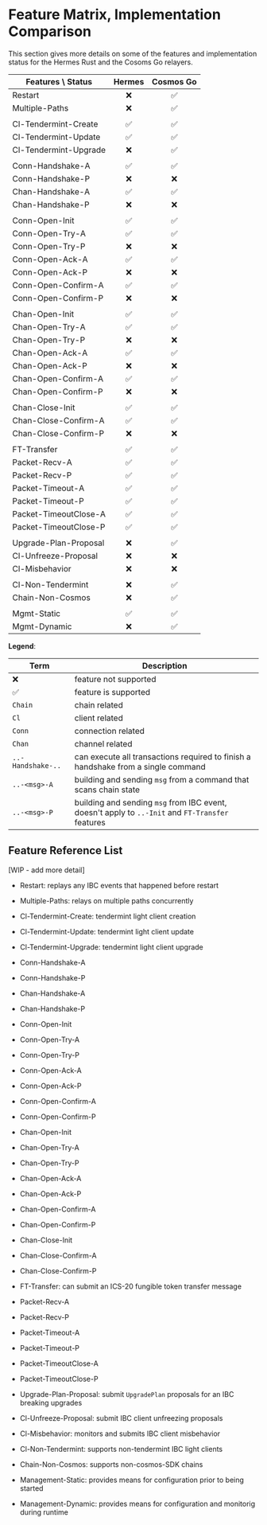 # Feature Matrix, Implementation Comparison

This section gives more details on some of the features and implementation status for the Hermes Rust and the Cosoms Go relayers.


| Features \      Status | Hermes | Cosmos Go |
| ---------------------- | :----: | :-------: |
| Restart                | ❌     | ✅        |
| Multiple-Paths         | ❌     | ✅        |
|                        |        |           |
| Cl-Tendermint-Create   | ✅     | ✅        |
| Cl-Tendermint-Update   | ✅     | ✅        |
| Cl-Tendermint-Upgrade  | ❌     | ✅        |
|                        |        |           |
| Conn-Handshake-A       | ✅     | ✅        |
| Conn-Handshake-P       | ❌     | ❌        |
| Chan-Handshake-A       | ✅     | ✅        |
| Chan-Handshake-P       | ❌     | ❌        |
|                        |        |           |
| Conn-Open-Init         | ✅     | ✅        |
| Conn-Open-Try-A        | ✅     | ✅        |
| Conn-Open-Try-P        | ❌     | ❌        |
| Conn-Open-Ack-A        | ✅     | ✅        |
| Conn-Open-Ack-P        | ❌     | ❌        |
| Conn-Open-Confirm-A    | ✅     | ✅        |
| Conn-Open-Confirm-P    | ❌     | ❌        |
|                        |        |           |
| Chan-Open-Init         | ✅     | ✅        |
| Chan-Open-Try-A        | ✅     | ✅        |
| Chan-Open-Try-P        | ❌     | ❌        |
| Chan-Open-Ack-A        | ✅     | ✅        |
| Chan-Open-Ack-P        | ❌     | ❌        |
| Chan-Open-Confirm-A    | ✅     | ✅        |
| Chan-Open-Confirm-P    | ❌     | ❌        |
|                        |        |           |
| Chan-Close-Init        | ✅     | ✅        |
| Chan-Close-Confirm-A   | ✅     | ✅        |
| Chan-Close-Confirm-P   | ❌     | ❌        |
|                        |        |           |
| FT-Transfer            | ✅     | ✅        |
| Packet-Recv-A          | ✅     | ✅        |
| Packet-Recv-P          | ✅     | ✅        |
| Packet-Timeout-A       | ✅     | ✅        |
| Packet-Timeout-P       | ✅     | ✅        |
| Packet-TimeoutClose-A  | ✅     | ✅        |
| Packet-TimeoutClose-P  | ✅     | ✅        |
|                        |        |           |
| Upgrade-Plan-Proposal  | ❌     | ✅        |
| Cl-Unfreeze-Proposal   | ❌     | ❌        |
| Cl-Misbehavior         | ❌     | ❌        |
|                        |        |           |
| Cl-Non-Tendermint      | ❌     | ✅        |
| Chain-Non-Cosmos       | ❌     | ✅        |
|                        |        |           |
| Mgmt-Static            | ✅     | ✅        |
| Mgmt-Dynamic           | ❌     | ✅        |


__Legend__:

| Term              | Description                                                                                      |
| -----             | -----------                                                                                      |
| ❌                | feature not supported                                                                            |
| ✅                | feature is supported                                                                             |
| `Chain`           | chain related                                                                                    |
| `Cl`              | client related                                                                                   |
| `Conn`            | connection related                                                                               |
| `Chan`            | channel related                                                                                  |
| `..-Handshake-..` | can execute all transactions required to finish a handshake from a single command                |
| `..-<msg>-A`      | building and sending `msg` from a command that scans chain state                                 |
| `..-<msg>-P`      | building and sending `msg` from IBC event, doesn't apply to `..-Init` and `FT-Transfer` features |


## Feature Reference List

[WIP - add more detail]

- Restart: replays any IBC events that happened before restart
- Multiple-Paths: relays on multiple paths concurrently

- Cl-Tendermint-Create: tendermint light client creation
- Cl-Tendermint-Update: tendermint light client update
- Cl-Tendermint-Upgrade: tendermint light client upgrade

- Conn-Handshake-A
- Conn-Handshake-P
- Chan-Handshake-A
- Chan-Handshake-P

- Conn-Open-Init
- Conn-Open-Try-A
- Conn-Open-Try-P
- Conn-Open-Ack-A
- Conn-Open-Ack-P
- Conn-Open-Confirm-A
- Conn-Open-Confirm-P

- Chan-Open-Init
- Chan-Open-Try-A
- Chan-Open-Try-P
- Chan-Open-Ack-A
- Chan-Open-Ack-P
- Chan-Open-Confirm-A
- Chan-Open-Confirm-P
- Chan-Close-Init
- Chan-Close-Confirm-A
- Chan-Close-Confirm-P

- FT-Transfer: can submit an ICS-20 fungible token transfer message
- Packet-Recv-A
- Packet-Recv-P
- Packet-Timeout-A
- Packet-Timeout-P
- Packet-TimeoutClose-A
- Packet-TimeoutClose-P

- Upgrade-Plan-Proposal: submit `UpgradePlan` proposals for an IBC breaking upgrades
- Cl-Unfreeze-Proposal: submit IBC client unfreezing proposals
- Cl-Misbehavior: monitors and submits IBC client misbehavior

- Cl-Non-Tendermint: supports non-tendermint IBC light clients
- Chain-Non-Cosmos: supports non-cosmos-SDK chains

- Management-Static: provides means for configuration prior to being started
- Management-Dynamic: provides means for configuration and monitorig during runtime

